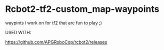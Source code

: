 # Rcbot2-tf2-custom_map-waypoints
waypints i work on for tf2 that are fun to play ;)

USED WITH:

https://github.com/APGRoboCop/rcbot2/releases


